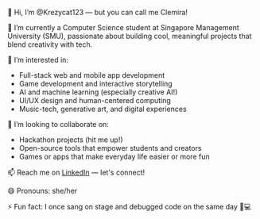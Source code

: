 👋 Hi, I’m @Krezycat123 — but you can call me Clemira!

🌱 I’m currently a Computer Science student at Singapore Management University (SMU), passionate about building cool, meaningful projects that blend creativity with tech.

👀 I’m interested in:
- Full-stack web and mobile app development  
- Game development and interactive storytelling  
- AI and machine learning (especially creative AI!)  
- UI/UX design and human-centered computing  
- Music-tech, generative art, and digital experiences  

💞️ I’m looking to collaborate on:
- Hackathon projects (hit me up!)  
- Open-source tools that empower students and creators  
- Games or apps that make everyday life easier or more fun  

📫 Reach me on [LinkedIn](www.linkedin.com/in/clemira-jenkins-89747631a) — let's connect!

😄 Pronouns: she/her

⚡ Fun fact: I once sang on stage and debugged code on the same day 🎤💻

<!---
Krezycat123/Krezycat123 is a ✨ special ✨ repository because its `README.md` (this file) appears on your GitHub profile.
You can click the Preview link to take a look at your changes.
--->
